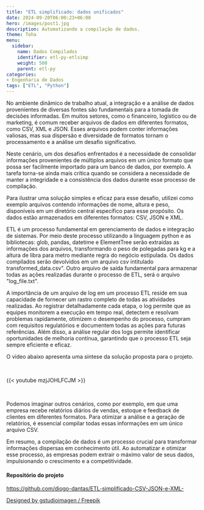 ```yaml
---
title: "ETL simplificado: dados unificados"
date: 2024-09-20T06:00:23+06:00
hero: /images/post1.jpg
description: Automatizando a compilação de dados.
theme: Toha
menu:
  sidebar:
    name: Dados Compilados
    identifier: etl-py-etlsimp
    weight: 500
    parent: etl-py
categories: 
- Engenharia de Dados
tags: ["ETL", "Python"]
---
```



No ambiente dinâmico de trabalho atual, a integração e a análise de dados provenientes de diversas fontes são fundamentais para a tomada de decisões informadas. Em muitos setores, como o financeiro, logístico ou de marketing, é comum receber arquivos de dados em diferentes formatos, como CSV, XML e JSON. Esses arquivos podem conter informações valiosas, mas sua dispersão e diversidade de formatos tornam o processamento e a análise um desafio significativo.

Neste cenário, um dos desafios enfrentados  é a necessidade de consolidar informações provenientes de múltiplos arquivos em um único formato que possa ser facilmente importado para um banco de dados, por exemplo. A tarefa torna-se ainda mais crítica quando se considera a necessidade de manter a integridade e a consistência dos dados durante esse processo de compilação.

Para ilustrar uma solução simples e eficaz para esse desafio, utilizei como exemplo arquivos contendo informações de nome, altura e peso, disponíveis em um diretório central específico para esse propósito. Os dados estão armazenados em diferentes formatos: CSV, JSON e XML.

ETL é um processo fundamental em gerenciamento de dados e integração de sistemas. Por meio deste processo utilizando a linguagem python e as bibliotecas: glob, pandas, datetime e ElementTree serão extraídas as informações dos arquivos, transformando o peso de polegadas para kg e a altura de libra para metro mediante regra do negócio estipulada. Os dados compilados serão devolvidos em um arquivo csv intitulado transformed_data.csv". Outro arquivo de saída fundamental para armazenar todas as ações realizadas durante o processo de ETL, será o arquivo "log_file.txt".

A importância de um arquivo de log em um processo ETL reside em sua capacidade de fornecer um rastro completo de todas as atividades realizadas. Ao registrar detalhadamente cada etapa, o log permite que as equipes monitorem a execução em tempo real, detectem e resolvam problemas rapidamente, otimizem o desempenho do processo, cumpram com requisitos regulatórios e documentem todas as ações para futuras referências. Além disso, a análise regular dos logs permite identificar oportunidades de melhoria contínua, garantindo que o processo ETL seja sempre eficiente e eficaz.

O vídeo abaixo apresenta uma síntese da solução proposta para o projeto. 

<br>

{{< youtube mzjJOHLFCJM >}}

<br>

Podemos imaginar outros cenários, como por exemplo,  em que uma empresa recebe relatórios diários de vendas, estoque e feedback de clientes em diferentes formatos. Para otimizar a análise e a geração de relatórios, é essencial compilar todas essas informações em um único arquivo CSV.

Em resumo, a compilação de dados é um processo crucial para transformar informações dispersas em conhecimento útil. Ao automatizar e otimizar esse processo, as empresas podem extrair o máximo valor de seus dados, impulsionando o crescimento e a competitividade.

#### Repositório do projeto

https://github.com/diogo-dantas/ETL-simplificado-CSV-JSON-e-XML-

<a href="http://www.freepik.com">Designed by gstudioimagen / Freepik</a>
